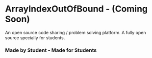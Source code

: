 # ArrayIndexOutOfBound - (Coming Soon)
An open source code sharing / problem solving platform.
A fully open source specially for students.

### Made by Student - Made for Students